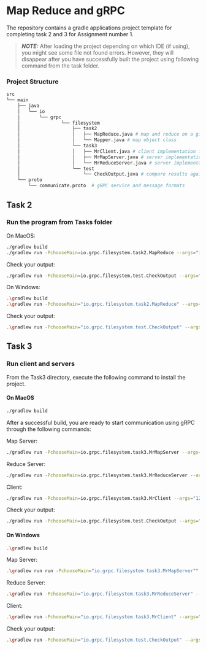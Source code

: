 # Map Reduce and gRPC

The repository contains a gradle applications project template for completing task 2 and 3 for Assignment number 1.

> **_NOTE:_**
> After loading the project depending on which IDE (if using), you might see some file not found errors. However, they will disappear after you have successfully built the project using following command from the task folder.

### Project Structure

```bash
src
└── main
    ├── java
    │   └── io
    │       └── grpc
    │               └── filesystem
    │                   ├── task2
    │                   │   ├── MapReduce.java # map and reduce on a given input file
    │                   │   └── Mapper.java # map object class
    │                   └── task3
    │                   │   ├── MrClient.java # client implementation for requesting map and reduce jobs
    │                   │   ├── MrMapServer.java # server implementation to accept and perform map request 
    │                   │   └── MrReduceServer.java # server implementation to accept and perform reduce request
    │                   └── test
    │                       └── CheckOutput.java # compare results against the expected answer using suggested word filters in MapReduce.java file  
    └── proto
        └── communicate.proto  # gRPC service and message formats

```

## Task 2

### Run the program from Tasks folder

On MacOS:

```bash
./gradlew build
./gradlew run -PchooseMain=io.grpc.filesystem.task2.MapReduce --args="input/pigs.txt output/output-task2.txt"
```

Check your output:

```bash
./gradlew run -PchooseMain=io.grpc.filesystem.test.CheckOutput --args="output/output-task2.txt"
```

On Windows:

```bash
.\gradlew build
.\gradlew run -PchooseMain="io.grpc.filesystem.task2.MapReduce" --args="input/pigs.txt output/output-task2.txt"
```

Check your output:

```bash
.\gradlew run -PchooseMain="io.grpc.filesystem.test.CheckOutput" --args="output/output-task2.txt"
```

## Task 3

### Run client and servers

From the Task3 directory, execute the following command to install the project.

#### On MacOS

```bash
./gradlew build
```

After a successful build, you are ready to start communication using gRPC through the following commands:

Map Server:

```bash
./gradlew run -PchooseMain=io.grpc.filesystem.task3.MrMapServer --args="50551"
```

Reduce Server:

```bash
./gradlew run -PchooseMain=io.grpc.filesystem.task3.MrReduceServer --args="50552"
```

Client:

```bash
./gradlew run -PchooseMain=io.grpc.filesystem.task3.MrClient --args="127.0.0.1 50551 50552 input/pigs.txt output/output-task3.txt"
```

Check your output:

```bash
./gradlew run -PchooseMain=io.grpc.filesystem.test.CheckOutput --args="output/output-task3.txt"
```

#### On Windows

```bash
.\gradlew build
```

Map Server:

```bash
.\gradlew run run -PchooseMain="io.grpc.filesystem.task3.MrMapServer"" --args="50551"
```

Reduce Server:

```bash
.\gradlew run -PchooseMain="io.grpc.filesystem.task3.MrReduceServer" --args="50552"
```

Client:

```bash
.\gradlew run -PchooseMain="io.grpc.filesystem.task3.MrClient" --args="127.0.0.1 50551 50552 input/pigs.txt output/output-task3.txt"
```

Check your output:

```bash
.\gradlew run -PchooseMain="io.grpc.filesystem.test.CheckOutput" --args="output/output-task3.txt"
```
